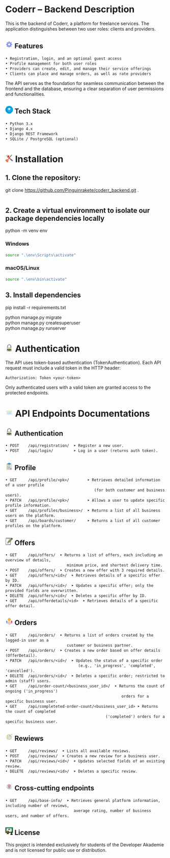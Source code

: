 # Coderr – Backend Description
This is the backend of Coderr, a platform for freelance services. The application distinguishes between two user roles: clients and providers.

## ![Features Icon](assets/icons/gear.png) Features

    • Registration, login, and an optional guest access  
    • Profile management for both user roles  
    • Providers can create, edit, and manage their service offerings  
    • Clients can place and manage orders, as well as rate providers  

The API serves as the foundation for seamless communication between the frontend and the database, ensuring a clear separation of user permissions and functionalities.

## ![Tech Stack Icon](assets/icons/stack.png) Tech Stack
    • Python 3.x
    • Django 4.x
    • Django REST Framework
    • SQLite / PostgreSQL (optional)
# ![Installation Icon](assets/icons/installation.png) Installation
## 1. Clone the repository:
git clone https://github.com/Pinguinrakete/coderr_backend.git .
```bash
```
## 2. Create a virtual environment to isolate our package dependencies locally
python -m venv env

### Windows
```bash
source ".\env\Scripts\activate"
```  

### macOS/Linux
```bash
source ".\env\bin\activate"
```  
## 3. Install dependencies
pip install -r requirements.txt  

python manage.py migrate  
python manage.py createsuperuser  
python manage.py runserver  

# ![Authentication Icon](assets/icons/authentication.png) Authentication
The API uses token-based authentication (TokenAuthentication). 
Each API request must include a valid token in the HTTP header: 

    Authorization: Token <your-token>

Only authenticated users with a valid token are granted access to the protected endpoints. 
# ![API Endpoints Icon](assets/icons//api.png) API Endpoints Documentations
## ![Authentication Icon](assets/icons/authentication.png) Authentication
    • POST    /api/registration/  ➤ Register a new user. 
    • POST    /api/login/         ➤ Log in a user (returns auth token). 

## ![Profile Icon](/assets/icons/profile.png) Profile
    • GET     /api/profile/<pk>/        ➤ Retrieves detailed information of a user profile 
                                           (for both customer and business users).
    • PATCH   /api/profile/<pk>/        ➤ Allows a user to update specific profile information. 
    • GET     /api/profiles/business>/  ➤ Returns a list of all business users on the platform.
    • GET     /api/boards/customer/     ➤ Returns a list of all customer profiles on the platform.

## ![Offers Icon](/assets/icons/offers.png) Offers
    • GET     /api/offers/  ➤ Returns a list of offers, each including an overview of details, 
                               minimum price, and shortest delivery time.
    • POST    /api/offers/  ➤ Creates a new offer with 3 required details. 
    • GET     /api/offers/<id>/  ➤ Retrieves details of a specific offer by ID.
    • PATCH   /api/offers/<id>/  ➤ Updates a specific offer; only the provided fields are overwritten.
    • DELETE  /api/offers/<id>/  ➤ Deletes a specific offer by ID.
    • GET     /api/offerdetails/<id>  ➤ Retrieves details of a specific offer detail.

## ![Orders Icon](/assets/icons/orders.png) Orders
    • GET     /api/orders/  ➤ Returns a list of orders created by the logged-in user as a 
                               customer or business partner.
    • POST    /api/orders/  ➤ Creates a new order based on offer details (OfferDetail).
    • PATCH   /api/orders/<id>/  ➤ Updates the status of a specific order 
                                    (e.g., 'in_progress', 'completed', 'cancelled').
    • DELETE  /api/orders/<id>/  ➤ Deletes a specific order; restricted to admin (staff) users.
    • GET     /api/order-count/<business_user_id>/  ➤ Returns the count of ongoing ('in_progress') 
                                                       orders for a specific business user.
    • GET     /api/completeted-order-count/<business_user_id> ➤ Returns the count of completed 
                                                ('completed') orders for a specific business user.

## ![Rewiews Icon](assets/icons/reviews.png) Rewiews
    • GET     /api/reviews/  ➤ Lists all available reviews.
    • POST    /api/reviews/  ➤ Creates a new review for a business user.
    • PATCH   /api/reviews/<id>/  ➤ Updates selected fields of an existing review.
    • DELETE  /api/reviews/<id>/  ➤ Deletes a specific review.

## ![Endpoint Icon](assets/icons/endpoint.png) Cross-cutting endpoints
    • GET     /api/base-info/  ➤ Retrieves general platform information, including number of reviews, 
                                  average rating, number of business users, and number of offers.

## ![License Icon](assets/icons/certificate.png) License
This project is intended exclusively for students of the Developer Akademie and is not licensed for public use or distribution. 